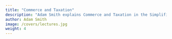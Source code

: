 ```yaml
---
title: "Commerce and Taxation"
description: "Adam Smith explains Commerce and Taxation in the Simplified Lectures on Jurisprudence"
author: Adam Smith
image: /covers/lectures.jpg
weight: 4
---
```


